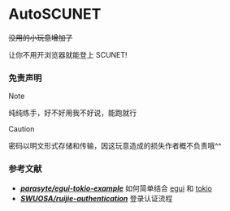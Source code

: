 # AutoSCUNET
~~没用的小玩意增加了~~  

让你不用开浏览器就能登上 SCUNET!

### 免责声明
> [!NOTE]
> 纯纯练手，好不好用我不好说，能跑就行

> [!CAUTION]
> 密码以明文形式存储和传输，因这玩意造成的损失作者概不负责哦^^

### 参考文献
- [**_parasyte/egui-tokio-example_**](https://github.com/parasyte/egui-tokio-example) 如何简单结合 [egui](https://github.com/emilk/egui) 和 [tokio](https://tokio.rs/)  
- [**_SWUOSA/ruijie-authentication_**](https://github.com/SWUOSA/ruijie-authentication) 登录认证流程